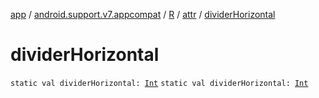 [app](../../../index.md) / [android.support.v7.appcompat](../../index.md) / [R](../index.md) / [attr](index.md) / [dividerHorizontal](./divider-horizontal.md)

# dividerHorizontal

`static val dividerHorizontal: `[`Int`](https://kotlinlang.org/api/latest/jvm/stdlib/kotlin/-int/index.html)
`static val dividerHorizontal: `[`Int`](https://kotlinlang.org/api/latest/jvm/stdlib/kotlin/-int/index.html)